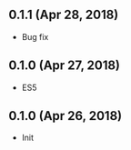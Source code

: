 ## 0.1.1 (Apr 28, 2018)

* Bug fix

## 0.1.0 (Apr 27, 2018)

* ES5

## 0.1.0 (Apr 26, 2018)

* Init
